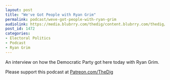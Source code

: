 ```yaml
---
layout: post
title: "We've Got People with Ryan Grim"
permalink: podcast/weve-got-people-with-ryan-grim
audiolink: https://media.blubrry.com/thedig/content.blubrry.com/thedig/The_Dig-EP_244-Grim.mp3
post_id: 1472
categories: 
- Electoral Politics
- Podcast
- Ryan Grim
---
```


An interview on how the Democratic Party got here today with Ryan Grim.

Please support this podcast at 
[Patreon.com/TheDig](http://Patreon.com/TheDig)